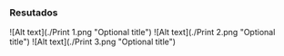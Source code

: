 ### Resutados

![Alt text](./Print 1.png "Optional title")
![Alt text](./Print 2.png "Optional title")
![Alt text](./Print 3.png "Optional title")
